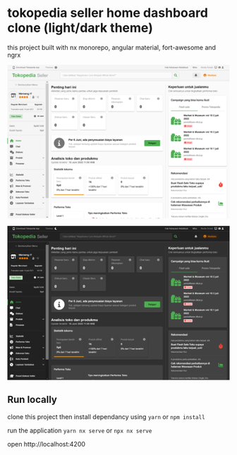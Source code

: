 # tokopedia seller home dashboard clone (light/dark theme)

this project built with nx monorepo, angular material, fort-awesome and ngrx  

![light theme](https://raw.githubusercontent.com/madipta/tokopedia-angular-material-theming/main/screen_shot/light-theme.png)  

![dark theme](https://raw.githubusercontent.com/madipta/tokopedia-angular-material-theming/main/screen_shot/dark-theme.png)

## Run locally

clone this project then install dependancy using
`yarn` or `npm install`

run the application 
`yarn nx serve` or `npx nx serve`

open http://localhost:4200
